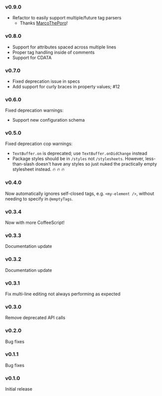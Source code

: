 ### v0.9.0

- Refactor to easily support multiple/future tag parsers
  - Thanks [MarcoThePoro](https://github.com/MarcoThePoro)!

### v0.8.0

- Support for attributes spaced across multiple lines
- Proper tag handling inside of comments
- Support for CDATA

### v0.7.0

- Fixed deprecation issue in specs
- Add support for curly braces in property values; #12

### v0.6.0

Fixed deprecation warnings:

- Support new configuration schema

### v0.5.0

Fixed deprecation cop warnings:

- `TextBuffer.on` is deprecated; use `TextBuffer.onDidChange` instead
- Package styles should be in `/styles` not `/stylesheets`. However, less-than-slash doesn't have any styles so just nuked the practically empty stylesheet instead. :fire: :fire: :fire:

### v0.4.0

Now automatically ignores self-closed tags, e.g. `<my-element />`, without needing to specify in `@emptyTags`.

### v0.3.4

Now with more CoffeeScript!

### v0.3.3

Documentation update

### v0.3.2

Documentation update

### v0.3.1

Fix multi-line editing not always performing as expected

### v0.3.0

Remove deprecated API calls

### v0.2.0

Bug fixes

### v0.1.1

Bug fixes

### v0.1.0

Initial release
